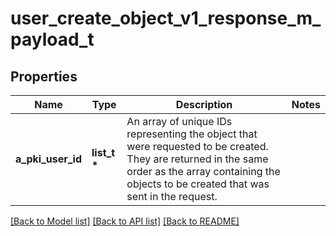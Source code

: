 # user_create_object_v1_response_m_payload_t

## Properties
Name | Type | Description | Notes
------------ | ------------- | ------------- | -------------
**a_pki_user_id** | **list_t \*** | An array of unique IDs representing the object that were requested to be created.  They are returned in the same order as the array containing the objects to be created that was sent in the request. | 

[[Back to Model list]](../README.md#documentation-for-models) [[Back to API list]](../README.md#documentation-for-api-endpoints) [[Back to README]](../README.md)


